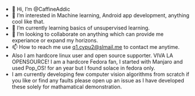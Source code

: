 - 👋 Hi, I’m @CaffineAddic
- 👀 I’m interested in Machine learning, Android app development, anything cool like that. 
- 🌱 I’m currently learning basics of unsupervised learning. 
- 💞️ I’m looking to collaborate on anything which can provide me experiance or expand my horizons.
- 📫 How to reach me use q1.cypu2@slmail.me to contact me anytime.
- Also I am hardcore linux user and open source supporter. VIVA LA OPENSOURCE! I am a hardcore Fedora fan, I started with Manjaro and used Pop_OS! for an year but I found solace in fedora only.
- I am currently developing few computer vision algorithms from scratch if you like or find any faults please open up an issue as I have developed these solely for mathamatical demonstration.

<!---
CaffineAddic/CaffineAddic is a ✨ special ✨ repository because its `README.md` (this file) appears on your GitHub profile.
You can click the Preview link to take a look at your changes.
--->
